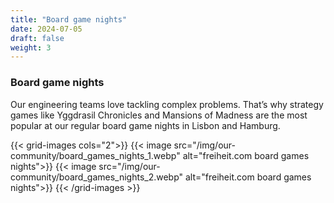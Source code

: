 ```yaml
---
title: "Board game nights"
date: 2024-07-05
draft: false
weight: 3
---
```


### Board game nights

Our engineering teams love tackling complex problems. That’s why strategy games like Yggdrasil Chronicles and Mansions of Madness are the most popular at our regular board game nights in Lisbon and Hamburg.

{{< grid-images cols="2">}}
    {{< image src="/img/our-community/board_games_nights_1.webp" alt="freiheit.com board games nights">}}
    {{< image src="/img/our-community/board_games_nights_2.webp" alt="freiheit.com board games nights">}}
{{< /grid-images >}}
